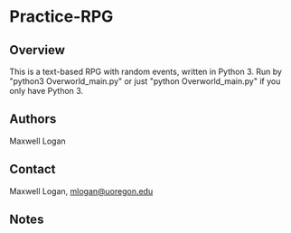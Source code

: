 # Practice-RPG

## Overview

This is a text-based RPG with random events, written in Python 3. Run by "python3 Overworld_main.py" or just "python Overworld_main.py" if you only have Python 3.

## Authors

Maxwell Logan

## Contact

Maxwell Logan, mlogan@uoregon.edu

## Notes

